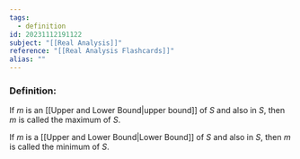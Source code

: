 ```yaml
---
tags:
  - definition
id: 20231112191122
subject: "[[Real Analysis]]"
reference: "[[Real Analysis Flashcards]]"
alias: ""
---
```

### Definition:
If $m$ is an [[Upper and Lower Bound|upper bound]] of $S$ and also in $S$, then $m$ is called the maximum of $S$.

If $m$ is a [[Upper and Lower Bound|Lower Bound]] of $S$ and also in $S$, then $m$ is called the minimum of $S$.
